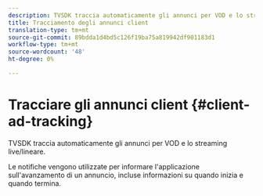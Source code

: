 ```yaml
---
description: TVSDK traccia automaticamente gli annunci per VOD e lo streaming live/lineare.
title: Tracciamento degli annunci client
translation-type: tm+mt
source-git-commit: 89bdda1d4bd5c126f19ba75a819942df901183d1
workflow-type: tm+mt
source-wordcount: '48'
ht-degree: 0%

---
```



# Tracciare gli annunci client {#client-ad-tracking}

TVSDK traccia automaticamente gli annunci per VOD e lo streaming live/lineare.

Le notifiche vengono utilizzate per informare l&#39;applicazione sull&#39;avanzamento di un annuncio, incluse informazioni su quando inizia e quando termina.